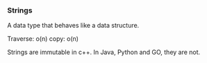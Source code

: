 ### Strings

A data type that behaves like a data structure.

Traverse: o(n)
copy: o(n)

Strings are immutable in c++. In Java, Python and GO, they are not.
